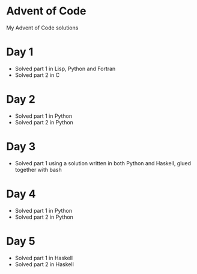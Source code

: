 # Advent of Code
My Advent of Code solutions

# Day 1
* Solved part 1 in Lisp, Python and Fortran
* Solved part 2 in C

# Day 2
* Solved part 1 in Python
* Solved part 2 in Python

# Day 3
* Solved part 1 using a solution written in both Python and Haskell, glued together with bash 

# Day 4
* Solved part 1 in Python
* Solved part 2 in Python

# Day 5
* Solved part 1 in Haskell
* Solved part 2 in Haskell

